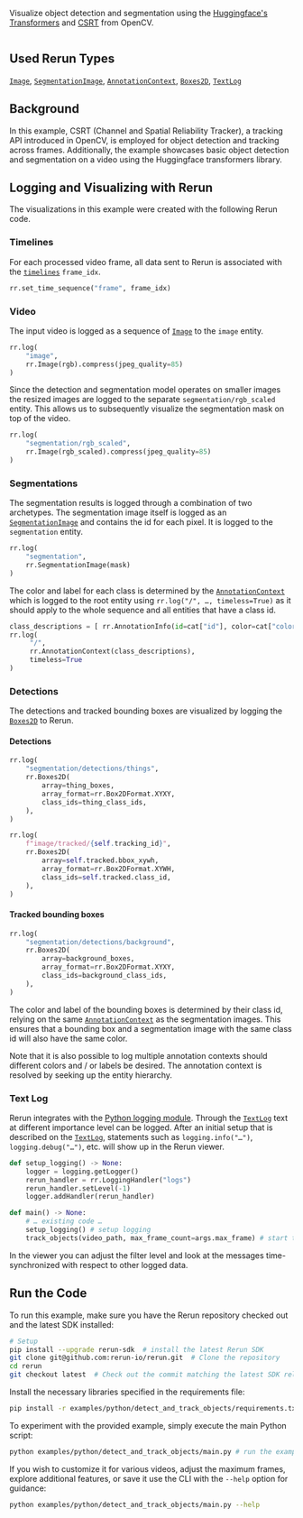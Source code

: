 <!--[metadata]
title = "Detect and track objects"
tags = ["2D", "Hugging face", "Object detection", "Object tracking", "OpenCV"]
thumbnail = "https://static.rerun.io/detect-and-track-objects/63d7684ab1504c86a5375cb5db0fc515af433e08/480w.png"
thumbnail_dimensions = [480, 480]
channel = "release"
-->

Visualize object detection and segmentation using the [Huggingface's Transformers](https://huggingface.co/docs/transformers/index) and [CSRT](https://arxiv.org/pdf/1611.08461.pdf) from OpenCV.

<picture data-inline-viewer="examples/detect_and_track_objects">
  <source media="(max-width: 480px)" srcset="https://static.rerun.io/detect_and_track_objects/59f5b97a8724f9037353409ab3d0b7cb47d1544b/480w.png">
  <source media="(max-width: 768px)" srcset="https://static.rerun.io/detect_and_track_objects/59f5b97a8724f9037353409ab3d0b7cb47d1544b/768w.png">
  <source media="(max-width: 1024px)" srcset="https://static.rerun.io/detect_and_track_objects/59f5b97a8724f9037353409ab3d0b7cb47d1544b/1024w.png">
  <source media="(max-width: 1200px)" srcset="https://static.rerun.io/detect_and_track_objects/59f5b97a8724f9037353409ab3d0b7cb47d1544b/1200w.png">
  <img src="https://static.rerun.io/detect_and_track_objects/59f5b97a8724f9037353409ab3d0b7cb47d1544b/full.png" alt="">
</picture>

## Used Rerun Types
[`Image`](https://www.rerun.io/docs/reference/types/archetypes/image), [`SegmentationImage`](https://www.rerun.io/docs/reference/types/archetypes/segmentation_image), [`AnnotationContext`](https://www.rerun.io/docs/reference/types/archetypes/annotation_context), [`Boxes2D`](https://www.rerun.io/docs/reference/types/archetypes/boxes2d), [`TextLog`](https://www.rerun.io/docs/reference/types/archetypes/text_log)

## Background
In this example, CSRT (Channel and Spatial Reliability Tracker), a tracking API introduced in OpenCV, is employed for object detection and tracking across frames.
Additionally, the example showcases basic object detection and segmentation on a video using the Huggingface transformers library.


## Logging and Visualizing with Rerun
The visualizations in this example were created with the following Rerun code.


### Timelines
For each processed video frame, all data sent to Rerun is associated with the [`timelines`](https://www.rerun.io/docs/concepts/timelines) `frame_idx`.

```python
rr.set_time_sequence("frame", frame_idx)
```

### Video
The input video is logged as a sequence of [`Image`](https://www.rerun.io/docs/reference/types/archetypes/image) to the `image` entity.

```python
rr.log(
    "image",
    rr.Image(rgb).compress(jpeg_quality=85)
)
```

Since the detection and segmentation model operates on smaller images the resized images are logged to the separate `segmentation/rgb_scaled` entity.
This allows us to subsequently visualize the segmentation mask on top of the video.

```python
rr.log(
    "segmentation/rgb_scaled",
    rr.Image(rgb_scaled).compress(jpeg_quality=85)
)
```

### Segmentations
The segmentation results is logged through a combination of two archetypes.
The segmentation image itself is logged as an
[`SegmentationImage`](https://www.rerun.io/docs/reference/types/archetypes/segmentation_image) and
contains the id for each pixel. It is logged to the `segmentation` entity.


```python
rr.log(
    "segmentation",
    rr.SegmentationImage(mask)
)
```

The color and label for each class is determined by the
[`AnnotationContext`](https://www.rerun.io/docs/reference/types/archetypes/annotation_context) which is
logged to the root entity using `rr.log("/", …, timeless=True)` as it should apply to the whole sequence and all
entities that have a class id.

```python
class_descriptions = [ rr.AnnotationInfo(id=cat["id"], color=cat["color"], label=cat["name"]) for cat in coco_categories ]
rr.log(
     "/",
     rr.AnnotationContext(class_descriptions),
     timeless=True
)
```

### Detections
The detections and tracked bounding boxes are visualized by logging the [`Boxes2D`](https://www.rerun.io/docs/reference/types/archetypes/boxes2d) to Rerun.

#### Detections
```python
rr.log(
    "segmentation/detections/things",
    rr.Boxes2D(
        array=thing_boxes,
        array_format=rr.Box2DFormat.XYXY,
        class_ids=thing_class_ids,
    ),
)
```

```python
rr.log(
    f"image/tracked/{self.tracking_id}",
    rr.Boxes2D(
        array=self.tracked.bbox_xywh,
        array_format=rr.Box2DFormat.XYWH,
        class_ids=self.tracked.class_id,
    ),
)
```
#### Tracked bounding boxes
```python
rr.log(
    "segmentation/detections/background",
    rr.Boxes2D(
        array=background_boxes,
        array_format=rr.Box2DFormat.XYXY,
        class_ids=background_class_ids,
    ),
)
```

The color and label of the bounding boxes is determined by their class id, relying on the same
[`AnnotationContext`](https://www.rerun.io/docs/reference/types/archetypes/annotation_context) as the
segmentation images. This ensures that a bounding box and a segmentation image with the same class id will also have the
same color.

Note that it is also possible to log multiple annotation contexts should different colors and / or labels be desired.
The annotation context is resolved by seeking up the entity hierarchy.

### Text Log
Rerun integrates with the [Python logging module](https://docs.python.org/3/library/logging.html).
Through the [`TextLog`](https://www.rerun.io/docs/reference/types/archetypes/text_log#textlogintegration) text at different importance level can be logged. After an initial setup that is described on the
[`TextLog`](https://www.rerun.io/docs/reference/types/archetypes/text_log#textlogintegration), statements
such as `logging.info("…")`, `logging.debug("…")`, etc. will show up in the Rerun viewer.

```python
def setup_logging() -> None:
    logger = logging.getLogger()
    rerun_handler = rr.LoggingHandler("logs")
    rerun_handler.setLevel(-1)
    logger.addHandler(rerun_handler)

def main() -> None:
    # … existing code …
    setup_logging() # setup logging
    track_objects(video_path, max_frame_count=args.max_frame) # start tracking
```
In the viewer you can adjust the filter level and look at the messages time-synchronized with respect to other logged data.

## Run the Code
To run this example, make sure you have the Rerun repository checked out and the latest SDK installed:
```bash
# Setup
pip install --upgrade rerun-sdk  # install the latest Rerun SDK
git clone git@github.com:rerun-io/rerun.git  # Clone the repository
cd rerun
git checkout latest  # Check out the commit matching the latest SDK release
```

Install the necessary libraries specified in the requirements file:
```bash
pip install -r examples/python/detect_and_track_objects/requirements.txt
```
To experiment with the provided example, simply execute the main Python script:
```bash
python examples/python/detect_and_track_objects/main.py # run the example
```

If you wish to customize it for various videos, adjust the maximum frames, explore additional features, or save it use the CLI with the `--help` option for guidance:

```bash
python examples/python/detect_and_track_objects/main.py --help
```

